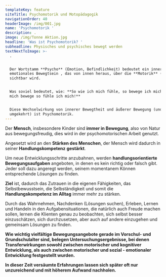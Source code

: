 ```yaml
---
templateKey: feature
siteTitle: Psychomotorik und Motopädagogik
navigationOrder: 40
headerImage: /img/001.jpg
name: 'Psychomotorik '
description: .
image: /img/Tonne Aktion.jpg
headline: 'Was ist Psychomotorik? '
subheadline: Physisches und psychisches bewegt werden
textNextToImage: >-
  . 


  Der Wortstamm **Psycho** (Emotion, Befindlichkeit) bedeutet ein inneres,
  emotionales Bewegtsein , das von innen heraus, über die **Motorik** (Bewegung)
  sichtbar wird.


  Was soviel bedeutet, wie: **So wie ich mich fühle, so bewege ich mich! Wie ich
  mich bewege so fühle ich mich!**


  Diese Wechselwirkung von innerer Bewegtheit und äußerer Bewegung (und auch
  umgekehrt) ist Psychomotorik.
---
```

Der **Mensch**, insbesondere Kinder sind **immer in Bewegung**, also von Natur aus bewegungsfreudig, dies wird in der psychomotorischen Arbeit genutzt.

Angesetzt wird an den **Stärken des Menschen**, der Mensch wird dadurch in seiner **Handlungskompetenz** **gestärkt**.

Um neue Entwicklungsschritte anzubahnen, werden **handlungsorientierte Bewegungsaufgaben** angeboten, in denen es kein richtig oder falsch gibt. Jeder soll dazu angeregt werden, seinem momentanem Können entsprechende Lösungen zu finden.

**Ziel** ist, dadurch das Zutrauen in die eigenen Fähigkeiten, das Selbstbewusstsein, die Selbständigkeit und somit die **Handlungskompetenz im Alltag** immer mehr zu stärken.

Durch das Wahrnehmen, Nachdenken (Lösungen suchen), Erleben, Lernen und Handeln in den Aufgabensituationen, die natürlich auch Freude machen sollen, lernen die Klienten genau zu beobachten, sich selbst besser einzuschätzen, sich durchzusetzen, aber auch auf andere einzugehen und gemeinsam Lösungen zu finden.

**Wie wichtig vielfältige Bewegungsangebote gerade im Vorschul- und Grundschulalter sind, belegen Untersuchungsergebnisse, bei denen Transferwirkungen sowohl zwischen motorischer und kognitiver Entwicklung, als auch zwischen motorischer und sozial - emotionaler Entwicklung festgestellt wurden.**

**In dieser Zeit versäumte Erfahrungen lassen sich später oft nur unzureichend und mit höherem Aufwand nachholen.**
